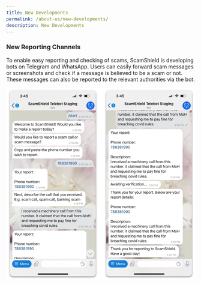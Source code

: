 ```yaml
---
title: New Developments
permalink: /about-us/new-developments/
description: New Developments
---
```

### New Reporting Channels 

To enable easy reporting and checking of scams, ScamShield is developing bots on Telegram and WhatsApp. Users can easily forward scam messages or screenshots and check if a message is believed to be a scam or not. These messages can also be reported to the relevant authorities via the bot. 

![Telegram Bot](/images/Telegram_bot_SS.png)